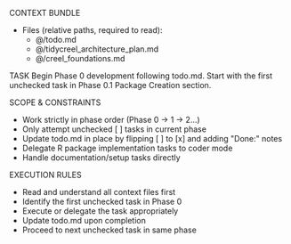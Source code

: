 CONTEXT BUNDLE
  - Files (relative paths, required to read):
    - @/todo.md
    - @/tidycreel_architecture_plan.md
    -  @/creel_foundations.md

  TASK
  Begin Phase 0 development following todo.md. Start with the first unchecked task in Phase 0.1 Package Creation section.

  SCOPE & CONSTRAINTS
  - Work strictly in phase order (Phase 0 → 1 → 2...)
  - Only attempt unchecked [ ] tasks in current phase
  - Update todo.md in place by flipping [ ] to [x] and adding "Done:" notes
  - Delegate R package implementation tasks to coder mode
  - Handle documentation/setup tasks directly

  EXECUTION RULES
  - Read and understand all context files first
  - Identify the first unchecked task in Phase 0
  - Execute or delegate the task appropriately
  - Update todo.md upon completion
  - Proceed to next unchecked task in same phase